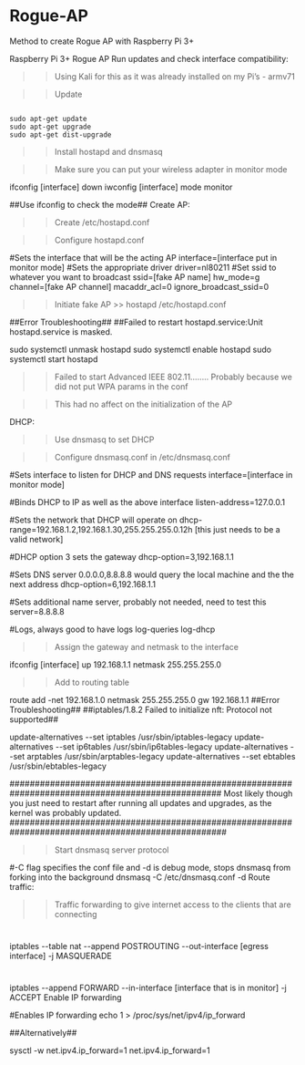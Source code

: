 # Rogue-AP
Method to create Rogue AP with Raspberry Pi 3+

Raspberry Pi 3+ Rogue AP
Run updates and check interface compatibility:

>> Using Kali for this as it was already installed on my Pi’s - armv71 

>> Update

```

sudo apt-get update
sudo apt-get upgrade
sudo apt-get dist-upgrade

```
>> Install hostapd and dnsmasq

>> Make sure you can put your wireless adapter in monitor mode

ifconfig [interface] down
iwconfig [interface] mode monitor

##Use ifconfig to check the mode##
Create AP:

>> Create /etc/hostapd.conf

>> Configure hostapd.conf 

#Sets the interface that will be the acting AP
interface=[interface put in monitor mode]
#Sets the appropriate driver
driver=nl80211
#Set ssid to whatever you want to broadcast
ssid=[fake AP name]
hw_mode=g
channel=[fake AP channel]
macaddr_acl=0
ignore_broadcast_ssid=0
>> Initiate fake AP >> hostapd /etc/hostapd.conf

##Error Troubleshooting##
##Failed to restart hostapd.service:Unit hostapd.service is masked.

sudo systemctl unmask hostapd
sudo systemctl enable hostapd
sudo systemctl start hostapd
>> Failed to start Advanced IEEE 802.11…….. Probably because we did not put WPA params in the conf

>> This had no affect on the initialization of the AP

DHCP:

>> Use dnsmasq to set DHCP

>> Configure dnsmasq.conf in /etc/dnsmasq.conf

#Sets interface to listen for DHCP and DNS requests
interface=[interface in monitor mode]

#Binds DHCP to IP as well as the above interface
listen-address=127.0.0.1

#Sets the network that DHCP will operate on
dhcp-range=192.168.1.2,192.168.1.30,255.255.255.0.12h [this just needs to be a valid network]

#DHCP option 3 sets the gateway
dhcp-option=3,192.168.1.1

#Sets DNS server 0.0.0.0,8.8.8.8 would query the local machine and the the next address
dhcp-option=6,192.168.1.1

#Sets additional name server, probably not needed, need to test this
server=8.8.8.8

#Logs, always good to have logs
log-queries
log-dhcp
>> Assign the gateway and netmask to the interface 

ifconfig [interface] up 192.168.1.1 netmask 255.255.255.0
>> Add to routing table

route add -net 192.168.1.0 netmask 255.255.255.0 gw 192.168.1.1
##Error Troubleshooting##
##iptables/1.8.2 Failed to initialize nft: Protocol not supported##

update-alternatives --set iptables /usr/sbin/iptables-legacy
update-alternatives --set ip6tables /usr/sbin/ip6tables-legacy
update-alternatives --set arptables /usr/sbin/arptables-legacy
update-alternatives --set ebtables /usr/sbin/ebtables-legacy

##################################################################################################
Most likely though you just need to restart after running all updates and upgrades, as the kernel
was probably updated.
###################################################################################################
>> Start dnsmasq server protocol

#-C flag specifies the conf file and -d is debug mode, stops dnsmasq from forking into the background
dnsmasq -C /etc/dnsmasq.conf -d
Route traffic:

>> Traffic forwarding to give internet access to the clients that are connecting

#
iptables --table nat --append POSTROUTING --out-interface [egress interface] -j MASQUERADE

#
iptables --append FORWARD --in-interface [interface that is in monitor] -j ACCEPT
Enable IP forwarding

#Enables IP forwarding
echo 1 > /proc/sys/net/ipv4/ip_forward

##Alternatively##

sysctl -w net.ipv4.ip_forward=1
net.ipv4.ip_forward=1
